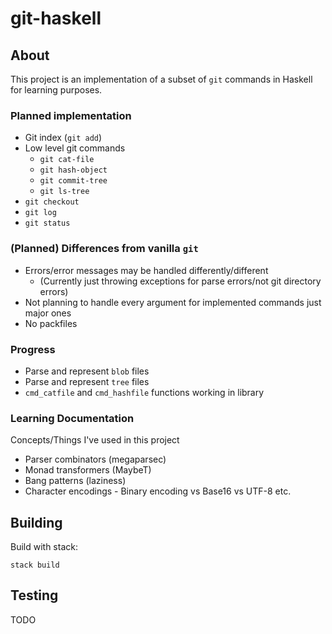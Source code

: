 # git-haskell

## About
This project is an implementation of a subset of `git` commands in Haskell for learning purposes.

### Planned implementation
  - Git index (`git add`)
  - Low level git commands
    - `git cat-file`
    - `git hash-object`
    - `git commit-tree`
    - `git ls-tree`
  - `git checkout`
  - `git log`
  - `git status`

### (Planned) Differences from vanilla `git`
  - Errors/error messages may be handled differently/different
    - (Currently just throwing exceptions for parse errors/not git directory errors)
  - Not planning to handle every argument for implemented commands just major ones
  - No packfiles

### Progress
  - Parse and represent `blob` files
  - Parse and represent `tree` files
  - `cmd_catfile` and `cmd_hashfile` functions working in library

### Learning Documentation
Concepts/Things I've used in this project

  - Parser combinators (megaparsec)
  - Monad transformers (MaybeT)
  - Bang patterns (laziness)
  - Character encodings - Binary encoding vs Base16 vs UTF-8 etc.

## Building
Build with stack:
```
stack build
```

## Testing
TODO
